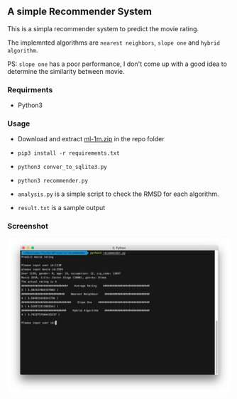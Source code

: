 ## A simple Recommender System
This is a simpla recommender system to predict the movie rating.

The implemnted algorithms are `nearest neighbors`, `slope one` and `hybrid algorithm`.

PS: `slope one` has a poor performance, I don't come up with a good idea to determine the similarity between movie.

### Requirments
- Python3

### Usage
- Download and extract [ml-1m.zip](http://files.grouplens.org/datasets/movielens/ml-1m.zip) in the repo folder
- `pip3 install -r requirements.txt`
- `python3 conver_to_sqlite3.py`
- `python3 recommender.py`

- `analysis.py` is a simple script to check the RMSD for each algorithm.
- `result.txt` is a sample output


### Screenshot
![screenshot](https://raw.githubusercontent.com/bebound/recommender/master/Screenshot/1.png)
